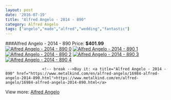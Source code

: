```yaml
---
layout: post
date: '2016-07-19'
title: "Alfred Angelo - 2014 - 890"
category: Alfred Angelo
tags: ["angelo","made","alfred","wedding","fantastic"]
---
```

###Alfred Angelo - 2014 - 890
Price: **$401.99**
<a href="https://www.metalkind.com/en/alfred-angelo/16984-alfred-angelo-2014-890.html"><img src="http://img.metalkind.com/66005-thickbox_default/alfred-angelo-2014-890.jpg" alt="Alfred Angelo - 2014 - 890 0" /></a>
<a href="https://www.metalkind.com/en/alfred-angelo/16984-alfred-angelo-2014-890.html"><img src="http://img.metalkind.com/66006-thickbox_default/alfred-angelo-2014-890.jpg" alt="Alfred Angelo - 2014 - 890 1" /></a>
<a href="https://www.metalkind.com/en/alfred-angelo/16984-alfred-angelo-2014-890.html"><img src="http://img.metalkind.com/66007-thickbox_default/alfred-angelo-2014-890.jpg" alt="Alfred Angelo - 2014 - 890 2" /></a>
<a href="https://www.metalkind.com/en/alfred-angelo/16984-alfred-angelo-2014-890.html"><img src="http://img.metalkind.com/66008-thickbox_default/alfred-angelo-2014-890.jpg" alt="Alfred Angelo - 2014 - 890 3" /></a>
<a href="https://www.metalkind.com/en/alfred-angelo/16984-alfred-angelo-2014-890.html"><img src="http://img.metalkind.com/66009-thickbox_default/alfred-angelo-2014-890.jpg" alt="Alfred Angelo - 2014 - 890 4" /></a>


					<!-- break -->Buy it: <a title="Alfred Angelo - 2014 - 890" href="https://www.metalkind.com/en/alfred-angelo/16984-alfred-angelo-2014-890.html">https://www.metalkind.com/en/alfred-angelo/16984-alfred-angelo-2014-890.html</a>
View more: [Alfred Angelo](https://www.metalkind.com/en/8-alfred-angelo)